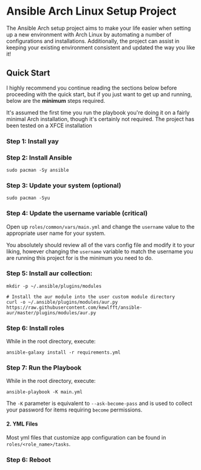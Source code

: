 # Ansible Arch Linux Setup Project

The Ansible Arch setup project aims to make your life easier when setting up a new environment with Arch Linux by automating a number of configurations and installations. Additionally, the project can assist in keeping your existing environment consistent and updated the way you like it!

## Quick Start

I highly recommend you continue reading the sections below before proceeding with the quick start, but if you just want to get up and running, below are the **minimum** steps required.

It's assumed the first time you run the playbook you're doing it on a fairly minimal Arch installation, though it's certainly not required. The project has been tested on a XFCE installation

### Step 1: Install yay

### Step 2: Install Ansible

```
sudo pacman -Sy ansible
```

### Step 3: Update your system (optional)

```
sudo pacman -Syu
```

### Step 4: Update the username variable (critical)

Open up `roles/common/vars/main.yml` and change the `username` value to the appropriate user name for your system.

You absolutely should review all of the vars config file and modify it to your liking, however changing the `username` variable to match the username you are running this project for is the minimum you need to do.

### Step 5: Install aur collection:

```# Create the user custom module directory
mkdir -p ~/.ansible/plugins/modules

# Install the aur module into the user custom module directory
curl -o ~/.ansible/plugins/modules/aur.py https://raw.githubusercontent.com/kewlfft/ansible-aur/master/plugins/modules/aur.py
```

### Step 6: Install roles

While in the root directory, execute:

`ansible-galaxy install -r requirements.yml`

### Step 7: Run the Playbook

While in the root directory, execute:

`ansible-playbook -K main.yml`

The `-K` parameter is equivalent to `--ask-become-pass` and is used to collect your password for items requiring `become` permissions.

#### 2. YML Files

Most yml files that customize app configuration can be found in `roles/<role_name>/tasks`.

### Step 6: Reboot
